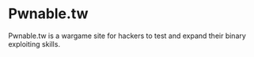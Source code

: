 # Pwnable.tw

Pwnable.tw is a wargame site for hackers to test and expand their binary exploiting skills.

